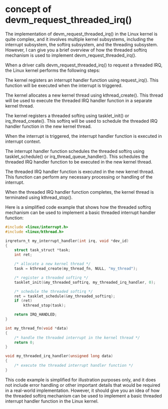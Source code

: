 # concept of devm_request_threaded_irq()

The implementation of devm_request_threaded_irq() in the Linux kernel is quite complex, and it involves multiple kernel subsystems, including the interrupt subsystem, the softirq subsystem, and the threading subsystem. However, I can give you a brief overview of how the threaded softirq mechanism is used to implement devm_request_threaded_irq().

When a driver calls devm_request_threaded_irq() to request a threaded IRQ, the Linux kernel performs the following steps:

The kernel registers an interrupt handler function using request_irq(). This function will be executed when the interrupt is triggered.

The kernel allocates a new kernel thread using kthread_create(). This thread will be used to execute the threaded IRQ handler function in a separate kernel thread.

The kernel registers a threaded softirq using tasklet_init() or irq_thread_create(). This softirq will be used to schedule the threaded IRQ handler function in the new kernel thread.

When the interrupt is triggered, the interrupt handler function is executed in interrupt context.

The interrupt handler function schedules the threaded softirq using tasklet_schedule() or irq_thread_queue_handler(). This schedules the threaded IRQ handler function to be executed in the new kernel thread.

The threaded IRQ handler function is executed in the new kernel thread. This function can perform any necessary processing or handling of the interrupt.

When the threaded IRQ handler function completes, the kernel thread is terminated using kthread_stop().

Here is a simplified code example that shows how the threaded softirq mechanism can be used to implement a basic threaded interrupt handler function:

```C
#include <linux/interrupt.h>
#include <linux/kthread.h>

irqreturn_t my_interrupt_handler(int irq, void *dev_id)
{
    struct task_struct *task;
    int ret;

    /* allocate a new kernel thread */
    task = kthread_create(my_thread_fn, NULL, "my_thread");

    /* register a threaded softirq */
    tasklet_init(&my_threaded_softirq, my_threaded_irq_handler, 0);

    /* schedule the threaded softirq */
    ret = tasklet_schedule(&my_threaded_softirq);
    if (ret)
        kthread_stop(task);

    return IRQ_HANDLED;
}

int my_thread_fn(void *data)
{
    /* handle the threaded interrupt in the kernel thread */
    return 0;
}

void my_threaded_irq_handler(unsigned long data)
{
    /* execute the threaded interrupt handler function */
}
```
This code example is simplified for illustration purposes only, and it does not include error handling or other important details that would be required in a real-world implementation. However, it should give you an idea of how the threaded softirq mechanism can be used to implement a basic threaded interrupt handler function in the Linux kernel.